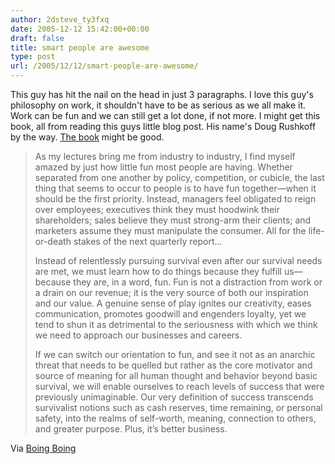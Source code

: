 ```yaml
---
author: 2dsteve_ty3fxq
date: 2005-12-12 15:42:00+00:00
draft: false
title: smart people are awesome
type: post
url: /2005/12/12/smart-people-are-awesome/
---
```


This guy has hit the nail on the head in just 3 paragraphs. I love this guy's philosophy on work, it shouldn't have to be as serious as we all make it. Work can be fun and we can still get a lot done, if not more. I might get this book, all from reading this guys little blog post. His name's Doug Rushkoff by the way. [The book](http://www.amazon.com/exec/obidos/ASIN/0060758694/douglasrushkoffA/102-9496415-0%20352157) might be good.



<blockquote>As my lectures bring me from industry to industry, I find myself amazed by just how little fun most people are having. Whether separated from one another by policy, competition, or cubicle, the last thing that seems to occur to people is to have fun together—when it should be the first priority. Instead, managers feel obligated to reign over employees; executives think they must hoodwink their shareholders; sales believe they must strong-arm their clients; and marketers assume they must manipulate the consumer. All for the life-or-death stakes of the next quarterly report...

Instead of relentlessly pursuing survival even after our survival needs are met, we must learn how to do things because they fulfill us— because they are, in a word, fun. Fun is not a distraction from work or a drain on our revenue; it is the very source of both our inspiration and our value. A genuine sense of play ignites our creativity, eases communication, promotes goodwill and engenders loyalty, yet we tend to shun it as detrimental to the seriousness with which we think we need to approach our businesses and careers.

If we can switch our orientation to fun, and see it not as an anarchic threat that needs to be quelled but rather as the core motivator and source of meaning for all human thought and behavior beyond basic survival, we will enable ourselves to reach levels of success that were previously unimaginable. Our very definition of success transcends survivalist notions such as cash reserves, time remaining, or personal safety, into the realms of self-worth, meaning, connection to others, and greater purpose. Plus, it’s better business.</blockquote>


Via [Boing Boing](http://www.boingboing.net/)

